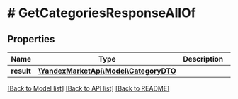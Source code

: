 # # GetCategoriesResponseAllOf

## Properties

Name | Type | Description | Notes
------------ | ------------- | ------------- | -------------
**result** | [**\YandexMarketApi\Model\CategoryDTO**](CategoryDTO.md) |  | [optional]

[[Back to Model list]](../../README.md#models) [[Back to API list]](../../README.md#endpoints) [[Back to README]](../../README.md)

